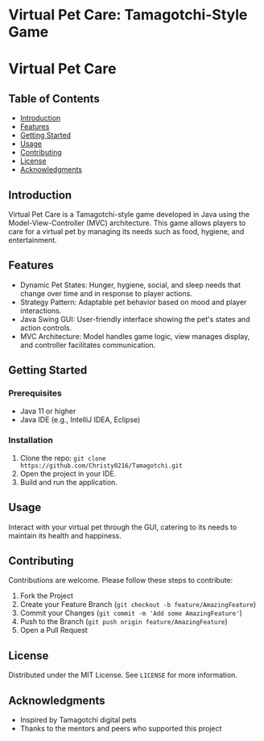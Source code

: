 # Virtual Pet Care: Tamagotchi-Style Game
# Virtual Pet Care

## Table of Contents
- [Introduction](#introduction)
- [Features](#features)
- [Getting Started](#getting-started)
- [Usage](#usage)
- [Contributing](#contributing)
- [License](#license)
- [Acknowledgments](#acknowledgments)

## Introduction
Virtual Pet Care is a Tamagotchi-style game developed in Java using the Model-View-Controller (MVC) architecture. This game allows players to care for a virtual pet by managing its needs such as food, hygiene, and entertainment.

## Features
- Dynamic Pet States: Hunger, hygiene, social, and sleep needs that change over time and in response to player actions.
- Strategy Pattern: Adaptable pet behavior based on mood and player interactions.
- Java Swing GUI: User-friendly interface showing the pet's states and action controls.
- MVC Architecture: Model handles game logic, view manages display, and controller facilitates communication.

## Getting Started
### Prerequisites
- Java 11 or higher
- Java IDE (e.g., IntelliJ IDEA, Eclipse)

### Installation
1. Clone the repo: `git clone https://github.com/Christy0216/Tamagotchi.git`
2. Open the project in your IDE.
3. Build and run the application.

## Usage
Interact with your virtual pet through the GUI, catering to its needs to maintain its health and happiness.

## Contributing
Contributions are welcome. Please follow these steps to contribute:
1. Fork the Project
2. Create your Feature Branch (`git checkout -b feature/AmazingFeature`)
3. Commit your Changes (`git commit -m 'Add some AmazingFeature'`)
4. Push to the Branch (`git push origin feature/AmazingFeature`)
5. Open a Pull Request

## License
Distributed under the MIT License. See `LICENSE` for more information.

## Acknowledgments
- Inspired by Tamagotchi digital pets
- Thanks to the mentors and peers who supported this project
